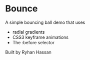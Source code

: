 Bounce
======

A simple bouncing ball demo that uses 
- radial gradients
- CSS3 keyframe animations
- The :before selector

Built by Ryhan Hassan
